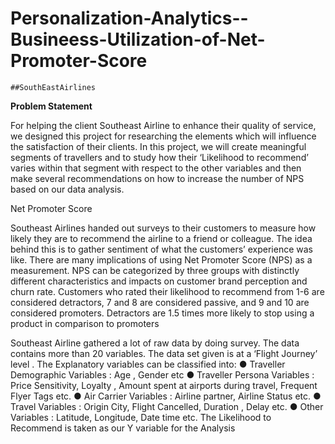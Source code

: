 # Personalization-Analytics--Busineess-Utilization-of-Net-Promoter-Score

    ##SouthEastAirlines
    
**Problem Statement**

For helping the client Southeast Airline to enhance their quality of service, we designed
this project for researching the elements which will influence the satisfaction of their
clients. In this project, we will create meaningful segments of travellers and to study
how their ‘Likelihood to recommend’ varies within that segment with respect to the
other variables and then make several recommendations on how to increase the
number of NPS based on our data analysis.

Net Promoter Score

Southeast Airlines handed out surveys to their customers to measure how likely they
are to recommend the airline to a friend or colleague. The idea behind this is to gather
sentiment of what the customers’ experience was like. There are many implications of
using Net Promoter Score (NPS) as a measurement. NPS can be categorized by three
groups with distinctly different characteristics and impacts on customer brand
perception and churn rate. Customers who rated their likelihood to recommend from 1-6
are considered detractors, 7 and 8 are considered passive, and 9 and 10 are
considered promoters. Detractors are 1.5 times more likely to stop using a product in
comparison to promoters

Southeast Airline gathered a lot of raw data by doing survey. The data contains more
than 20 variables.
The data set given is at a ‘Flight Journey’ level .
The Explanatory variables can be classified into:
● Traveller Demographic Variables : Age , Gender etc
● Traveller Persona Variables : Price Sensitivity, Loyalty , Amount spent at airports
during travel, Frequent Flyer Tags etc.
● Air Carrier Variables : Airline partner, Airline Status etc.
● Travel Variables : Origin City, Flight Cancelled, Duration , Delay etc.
● Other Variables : Latitude, Longitude, Date time etc.
The Likelihood to Recommend is taken as our Y variable for the Analysis
